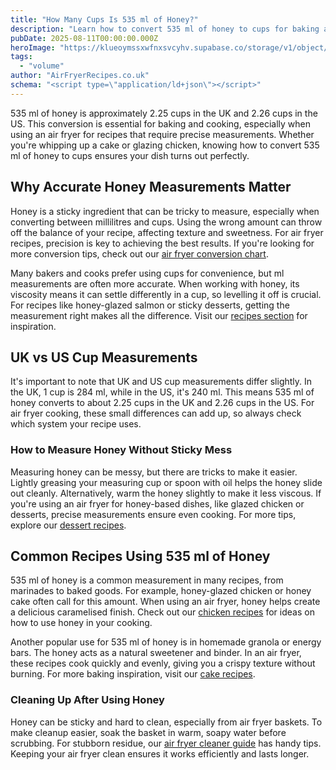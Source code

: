 ```yaml
---
title: "How Many Cups Is 535 ml of Honey?"
description: "Learn how to convert 535 ml of honey to cups for baking and cooking. Get precise measurements for UK and US cups in seconds."
pubDate: 2025-08-11T00:00:00.000Z
heroImage: "https://klueoymssxwfnxsvcyhv.supabase.co/storage/v1/object/public/md/how-many-cups-is-535-ml-of-honey-e171da9e.webp"
tags:
  - "volume"
author: "AirFryerRecipes.co.uk"
schema: "<script type=\"application/ld+json\"></script>"
---
```


<p>535 ml of honey is approximately 2.25 cups in the UK and 2.26 cups in the US. This conversion is essential for baking and cooking, especially when using an air fryer for recipes that require precise measurements. Whether you're whipping up a cake or glazing chicken, knowing how to convert 535 ml of honey to cups ensures your dish turns out perfectly.</p>

<h2>Why Accurate Honey Measurements Matter</h2>
<p>Honey is a sticky ingredient that can be tricky to measure, especially when converting between millilitres and cups. Using the wrong amount can throw off the balance of your recipe, affecting texture and sweetness. For air fryer recipes, precision is key to achieving the best results. If you're looking for more conversion tips, check out our <a href=https://www.airfryerrecipe.co.uk/air-fryer-conversion-chart>air fryer conversion chart</a>.</p>
<p>Many bakers and cooks prefer using cups for convenience, but ml measurements are often more accurate. When working with honey, its viscosity means it can settle differently in a cup, so levelling it off is crucial. For recipes like honey-glazed salmon or sticky desserts, getting the measurement right makes all the difference. Visit our <a href=https://www.airfryerrecipe.co.uk/recipes>recipes section</a> for inspiration.</p>

<h2>UK vs US Cup Measurements</h2>
<p>It's important to note that UK and US cup measurements differ slightly. In the UK, 1 cup is 284 ml, while in the US, it's 240 ml. This means 535 ml of honey converts to about 2.25 cups in the UK and 2.26 cups in the US. For air fryer cooking, these small differences can add up, so always check which system your recipe uses.</p>

<h3>How to Measure Honey Without Sticky Mess</h3>
<p>Measuring honey can be messy, but there are tricks to make it easier. Lightly greasing your measuring cup or spoon with oil helps the honey slide out cleanly. Alternatively, warm the honey slightly to make it less viscous. If you're using an air fryer for honey-based dishes, like glazed chicken or desserts, precise measurements ensure even cooking. For more tips, explore our <a href=https://www.airfryerrecipe.co.uk/recipe-category/dessert>dessert recipes</a>.</p>

<h2>Common Recipes Using 535 ml of Honey</h2>
<p>535 ml of honey is a common measurement in many recipes, from marinades to baked goods. For example, honey-glazed chicken or honey cake often call for this amount. When using an air fryer, honey helps create a delicious caramelised finish. Check out our <a href=https://www.airfryerrecipe.co.uk/recipe-category/chicken>chicken recipes</a> for ideas on how to use honey in your cooking.</p>
<p>Another popular use for 535 ml of honey is in homemade granola or energy bars. The honey acts as a natural sweetener and binder. In an air fryer, these recipes cook quickly and evenly, giving you a crispy texture without burning. For more baking inspiration, visit our <a href=https://www.airfryerrecipe.co.uk/recipe-category/cakes>cake recipes</a>.</p>

<h3>Cleaning Up After Using Honey</h3>
<p>Honey can be sticky and hard to clean, especially from air fryer baskets. To make cleanup easier, soak the basket in warm, soapy water before scrubbing. For stubborn residue, our <a href=https://www.airfryerrecipe.co.uk/air-fryer-cleaner>air fryer cleaner guide</a> has handy tips. Keeping your air fryer clean ensures it works efficiently and lasts longer.</p>